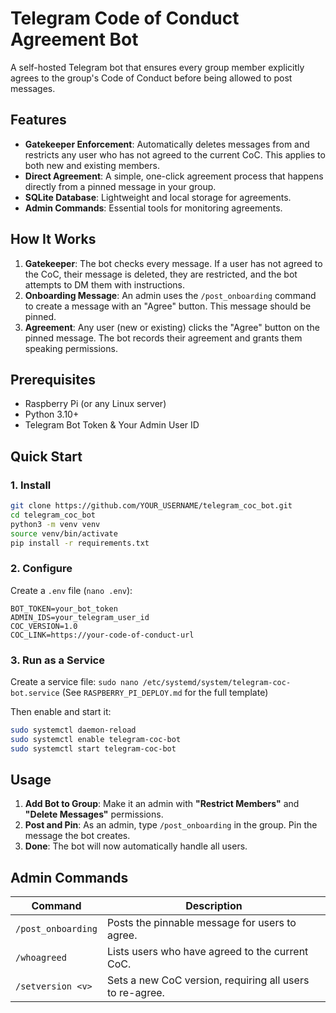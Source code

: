 # Telegram Code of Conduct Agreement Bot

A self-hosted Telegram bot that ensures every group member explicitly agrees to the group's Code of Conduct before being allowed to post messages.

## Features

- **Gatekeeper Enforcement**: Automatically deletes messages from and restricts any user who has not agreed to the current CoC. This applies to both new and existing members.
- **Direct Agreement**: A simple, one-click agreement process that happens directly from a pinned message in your group.
- **SQLite Database**: Lightweight and local storage for agreements.
- **Admin Commands**: Essential tools for monitoring agreements.

## How It Works

1.  **Gatekeeper**: The bot checks every message. If a user has not agreed to the CoC, their message is deleted, they are restricted, and the bot attempts to DM them with instructions.
2.  **Onboarding Message**: An admin uses the `/post_onboarding` command to create a message with an "Agree" button. This message should be pinned.
3.  **Agreement**: Any user (new or existing) clicks the "Agree" button on the pinned message. The bot records their agreement and grants them speaking permissions.

## Prerequisites

- Raspberry Pi (or any Linux server)
- Python 3.10+
- Telegram Bot Token & Your Admin User ID

## Quick Start

### 1. Install
```bash
git clone https://github.com/YOUR_USERNAME/telegram_coc_bot.git
cd telegram_coc_bot
python3 -m venv venv
source venv/bin/activate
pip install -r requirements.txt
```

### 2. Configure
Create a `.env` file (`nano .env`):
```
BOT_TOKEN=your_bot_token
ADMIN_IDS=your_telegram_user_id
COC_VERSION=1.0
COC_LINK=https://your-code-of-conduct-url
```

### 3. Run as a Service
Create a service file: `sudo nano /etc/systemd/system/telegram-coc-bot.service`
(See `RASPBERRY_PI_DEPLOY.md` for the full template)

Then enable and start it:
```bash
sudo systemctl daemon-reload
sudo systemctl enable telegram-coc-bot
sudo systemctl start telegram-coc-bot
```

## Usage

1.  **Add Bot to Group**: Make it an admin with **"Restrict Members"** and **"Delete Messages"** permissions.
2.  **Post and Pin**: As an admin, type `/post_onboarding` in the group. Pin the message the bot creates.
3.  **Done**: The bot will now automatically handle all users.

## Admin Commands
| Command | Description |
|---|---|
| `/post_onboarding` | Posts the pinnable message for users to agree. |
| `/whoagreed` | Lists users who have agreed to the current CoC. |
| `/setversion <v>` | Sets a new CoC version, requiring all users to re-agree. |
